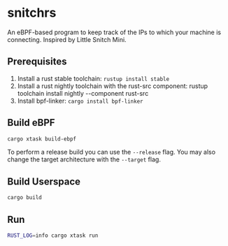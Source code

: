 # snitchrs
An eBPF-based program to keep track of the IPs to which your machine is connecting. Inspired by Little Snitch Mini.

## Prerequisites

1. Install a rust stable toolchain: `rustup install stable`
1. Install a rust nightly toolchain with the rust-src component: rustup toolchain install nightly --component rust-src
1. Install bpf-linker: `cargo install bpf-linker`

## Build eBPF

```bash
cargo xtask build-ebpf
```

To perform a release build you can use the `--release` flag.
You may also change the target architecture with the `--target` flag.

## Build Userspace

```bash
cargo build
```

## Run

```bash
RUST_LOG=info cargo xtask run
```

